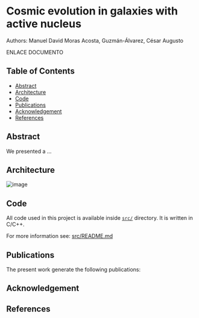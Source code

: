 # Cosmic evolution in galaxies with active nucleus 

Authors: Manuel David Moras Acosta, Guzmán-Álvarez, César Augusto 

ENLACE DOCUMENTO

## Table of Contents

- [Abstract](#abstract)
- [Architecture](#architecture)
- [Code](#code)
- [Publications](#publications)
- [Acknowledgement](#acknowledgement)
- [References](#references)

## Abstract

We presented a ...

## Architecture

![image](https://user-images.githubusercontent.com/15159632/111384462-d2d98d80-86a9-11eb-8b58-5c0a937c8351.png)


## Code

All code used in this project is available inside [`src/`](src) directory. It is written in C/C++.

For more information see: [src/README.md](src/README.md)

## Publications

The present work generate the following publications:


## Acknowledgement


## References

